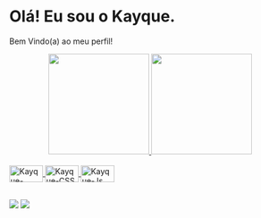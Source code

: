 <h1>Olá! Eu sou o Kayque.</h1>
<p>Bem Vindo(a) ao meu perfil!<p>

<div align="center">
  <a href="https://github.com/KayqueRodrigo">
  <img height="180em" src="https://github-readme-stats.vercel.app/api?username=KayqueRodrigo&show_icons=true&theme=dracula&include_all_commits=true&count_private=true"/>
  <img height="180em" src="https://github-readme-stats.vercel.app/api/top-langs/?username=KayqueRodrigo&layout=compact&langs_count=7&theme=dracula"/>
</div>
<div style="display: inline_block"><br>
 
  <img align="center" alt="Kayque-HTML" height="30" width="60" src="https://img.shields.io/badge/HTML-239120?style=for-the-badge&logo=html5&logoColor=white .svg">
  <img align="center" alt="Kayque-CSS" height="30" width="60" src="https://img.shields.io/badge/CSS3-1572B6?style=for-the-badge&logo=css3&logoColor=white .svg">
   <img align="center" alt="Kayque-Js" height="30" width="60" src="https://img.shields.io/badge/JavaScript-323330?style=for-the-badge&logo=javascript&logoColor=F7DF1E .svg">

</div>

<br> 

<div>

  <a href = "mailto:contatorafaballerini@gmail.com"><img src="https://img.shields.io/badge/-Gmail-%23333?style=for-the-badge&logo=gmail&logoColor=white" destino ="_blank"></a>
  <a href="https://www.linkedin.com/in/kayquefrans/" target="_blank"><img src="https://img.shields.io/badge/LinkedIn-0077B5?style=for-the-badge&logo=linkedin&logoColor=white" target="_blank"></a>
   
</div>
